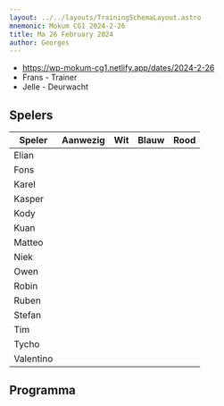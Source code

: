 ```yaml
---
layout: ../../layouts/TrainingSchemaLayout.astro
mnemonic: Mokum CG1 2024-2-26
title: Ma 26 February 2024
author: Georges
---
```


- https://wp-mokum-cg1.netlify.app/dates/2024-2-26
- Frans - Trainer
- Jelle - Deurwacht
## Spelers
| Speler | Aanwezig | Wit | Blauw | Rood |
|--------|----------|-----|-------|------|
| Elian | | | | | |
| Fons | | | | | |
| Karel | | | | | |
| Kasper | | | | | |
| Kody | | | | | |
| Kuan | | | | | |
| Matteo | | | | | |
| Niek | | | | | |
| Owen | | | | | |
| Robin | | | | | |
| Ruben | | | | | |
| Stefan | | | | | |
| Tim | | | | | |
| Tycho | | | | | |
| Valentino | | | | | |
## Programma




